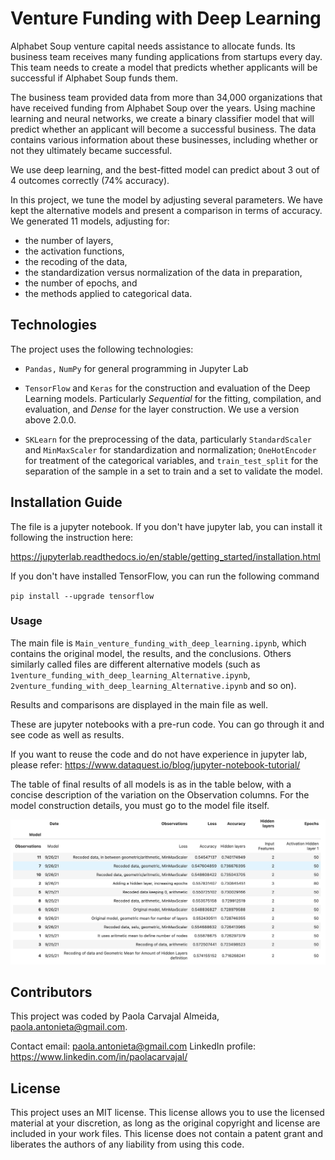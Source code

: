 # Venture Funding with Deep Learning

Alphabet Soup venture capital needs assistance to allocate funds. Its business team receives many funding applications from startups every day. This team needs to create a model that predicts whether applicants will be successful if Alphabet Soup funds them.

The business team provided data from more than 34,000 organizations that have received funding from Alphabet Soup over the years. Using machine learning and neural networks, we create a binary classifier model that will predict whether an applicant will become a successful business. The data contains various information about these businesses, including whether or not they ultimately became successful.

We use deep learning, and the best-fitted model can predict about 3 out of 4 outcomes correctly (74% accuracy). 

In this project, we tune the model by adjusting several parameters. We have kept the alternative models and present a comparison in terms of accuracy. We generated 11 models, adjusting for:

* the number of layers, 
* the activation functions, 
* the recoding of the data, 
* the standardization versus normalization of the data in preparation, 
* the number of epochs, and 
* the methods applied to categorical data.

## Technologies

The project uses the following technologies:

* `Pandas,` `NumPy` for general programming in Jupyter Lab

* `TensorFlow` and `Keras` for the construction and evaluation of the Deep Learning models. Particularly *Sequential* for the fitting, compilation, and evaluation, and *Dense* for the layer construction. We use a version above 2.0.0.

* `SKLearn` for the preprocessing of the data, particularly `StandardScaler` and `MinMaxScaler` for standardization and normalization; `OneHotEncoder` for treatment of the categorical variables, and `train_test_split` for the separation of the sample in a set to train and a set to validate the model.


## Installation Guide
The file is a jupyter notebook. If you don't have jupyter lab, you can install it following the instruction here:

https://jupyterlab.readthedocs.io/en/stable/getting_started/installation.html


If you don't have installed TensorFlow, you can run the following command

`pip install --upgrade tensorflow`




### Usage

The main file is `Main_venture_funding_with_deep_learning.ipynb`, which contains the original model, the results, and the conclusions. Others similarly called files are different alternative models (such as `1venture_funding_with_deep_learning_Alternative.ipynb`, `2venture_funding_with_deep_learning_Alternative.ipynb` and so on).

Results and comparisons are displayed in the main file as well.

These are jupyter notebooks with a pre-run code. You can go through it and see code as well as results. 

If you want to reuse the code and do not have experience in jupyter lab, please refer:
https://www.dataquest.io/blog/jupyter-notebook-tutorial/


The table of final results of all models is as in the table below, with a concise description of the variation on the Observation columns. For the model construction details, you must go to the model file itself.

![Final_Results](images/results_baseline.png)



## Contributors
This project was coded by Paola Carvajal Almeida, paola.antonieta@gmail.com.

Contact email: paola.antonieta@gmail.com
LinkedIn profile: https://www.linkedin.com/in/paolacarvajal/


## License
This project uses an MIT license. This license allows you to use the licensed material at your discretion, as long as the original copyright and license are included in your work files. This license does not contain a patent grant and liberates the authors of any liability from using this code.
